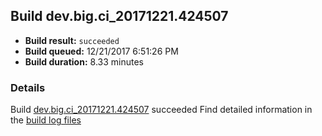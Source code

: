 ## Build dev.big.ci_20171221.424507
- **Build result:** `succeeded`
- **Build queued:** 12/21/2017 6:51:26 PM
- **Build duration:** 8.33 minutes
### Details
Build [dev.big.ci_20171221.424507](https://winappstudio.visualstudio.com/web/build.aspx?pcguid=a4ef43be-68ce-4195-a619-079b4d9834c2&builduri=vstfs%3a%2f%2f%2fBuild%2fBuild%2f24507) succeeded
Find detailed information in the [build log files](https://uwpctdiags.blob.core.windows.net/buildlogs/dev.big.ci_20171221.424507_logs.zip)

